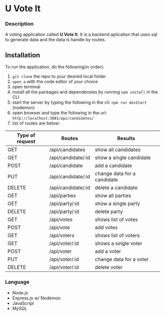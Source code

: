 # U Vote It
### Description
A voting application called **U Vote It**. It is a backend aplication that uses sql to generate data and the data is handle by routes.

## Installation
  To run the application, do the following(in order):  
  1) ```git clone``` the repo to your desired local folder
  2) ```open a``` with the code editor of your choice
  3) open terminal
  5) install all the packages and dependensies by running ```npm install``` in the CLI
  4) start the server by typing the following in the cli: ```npm run devStart``` (nodemon)
  5) open browser and type the following in the url: ```http://localhost:3001/api/candidates/``` 
  6) list of routes are below:

| Type of request 	| Routes             | Results             |
|-----------------	|-----------------	 | -----------------   |
| GET             	| /api/candidates 	 | show all candidates          |
| GET             	| /api/candidate/:id | show a single candidate      |      	
| POST            	| /api/candidate     | add a candidate          	  |
| PUT               | /api/candidate/:id | change data for a candidate  |      	
| DELETE            | /api/candidate/:id | delete a candidate           |
| GET          	    | /api/parties       | show all parties             |
| GET             	| /api/party/:id     | show a single party          |
| DELETE            | /api/party/:id     | delete party                 |
| GET               | /api/votes         | shows list of votes          |
| POST              | /api/vote          | add votes                    |
| GET               | /api/voters        | shows list of voters         |
| GET               | /api/voter/:id     | shows a single voter         |
| POST              | /api/voter         | add a voter                  |    
| PUT               | /api/voter/:id     | change data for a voter      |
| DELETE            | /api/voter/:id     | delete voter                 |
### Language
- Node.js
- Express.js w/ Nodemon
- JavaScript
- MySQL 
